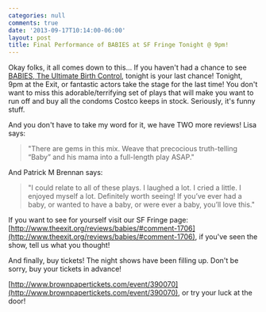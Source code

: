 ```yaml
---
categories: null
comments: true
date: '2013-09-17T10:14:00-06:00'
layout: post
title: Final Performance of BABIES at SF Fringe Tonight @ 9pm!
---
```


Okay folks, it all comes down to this... If you haven't had a chance to see [BABIES, The Ultimate Birth Control](https://www.facebook.com/events/158170084370589/), tonight is your last chance! Tonight, 9pm at the Exit, or fantastic actors take the stage for the last time! You don't want to miss this adorable/terrifying set of plays that will make you want to run off and buy all the condoms Costco keeps in stock. Seriously, it's funny stuff.

And you don't have to take my word for it, we have TWO more reviews! Lisa says:

>"There are gems in this mix. Weave that precocious truth-telling “Baby” and his mama into a full-length play ASAP."

And Patrick M Brennan says:

>"I could relate to all of these plays. I laughed a lot. I cried a little. I enjoyed myself a lot. Definitely worth seeing! If you’ve ever had a baby, or wanted to have a baby, or were ever a baby, you’ll love this."

If you want to see for yourself visit our SF Fringe page: [http://www.theexit.org/reviews/babies/#comment-1706](http://www.theexit.org/reviews/babies/#comment-1706), if you've seen the show, tell us what you thought!

And finally, buy tickets! The night shows have been filling up. Don't be sorry, buy your tickets in advance!

[http://www.brownpapertickets.com/event/390070](http://www.brownpapertickets.com/event/390070), or try your luck at the door!
